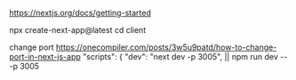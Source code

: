 https://nextjs.org/docs/getting-started


npx create-next-app@latest
 cd client

 change port
 https://onecompiler.com/posts/3w5u9patd/how-to-change-port-in-next-js-app
   "scripts": {
    "dev": "next dev -p 3005",
|| npm run dev -- -p 3005


